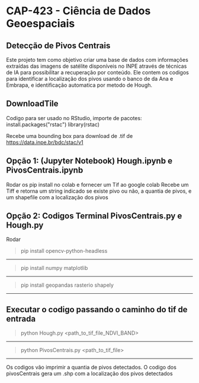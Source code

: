 # CAP-423 - Ciência de Dados Geoespaciais

## Detecção de Pivos Centrais

Este projeto tem como objetivo criar uma base de dados com informações extraídas das imagens de satélite disponíveis no INPE através de técnicas de IA para possibilitar a recuperação por conteúdo. Ele contem os codigos para identificar a localização dos pivos usando o banco de da Ana e Embrapa, e identificação automatica por metodo de Hough.

## DownloadTile

Codigo para ser usado no RStudio, importe de pacotes:
  install.packages("rstac")
  library(rstac)
 
Recebe uma bounding box para download de .tif de https://data.inpe.br/bdc/stac/v1

## Opção 1: (Jupyter Notebook) Hough.ipynb e PivosCentrais.ipynb
 Rodar os pip install no colab e fornecer um Tif ao google colab
 Recebe um Tiff e retorna um string indicado se existe pivo ou não, a quantia de pivos, e um shapefile com a localização dos pivos 

## Opção 2: Codigos Terminal PivosCentrais.py e Hough.py
 Rodar
   > pip install opencv-python-headless
-------
   > pip install numpy matplotlib 
-------
   > pip install geopandas rasterio shapely
-------
Executar o codigo passando o caminho do tif de entrada
-------
> python Hough.py <path_to_tif_file_NDVI_BAND>
--------
> python PivosCentrais.py <path_to_tif_file>
--------
Os codigos vão imprimir a quantia de pivos detectados.
O codigo dos pivosCentrais gera um .shp com a localização dos pivos detectados
